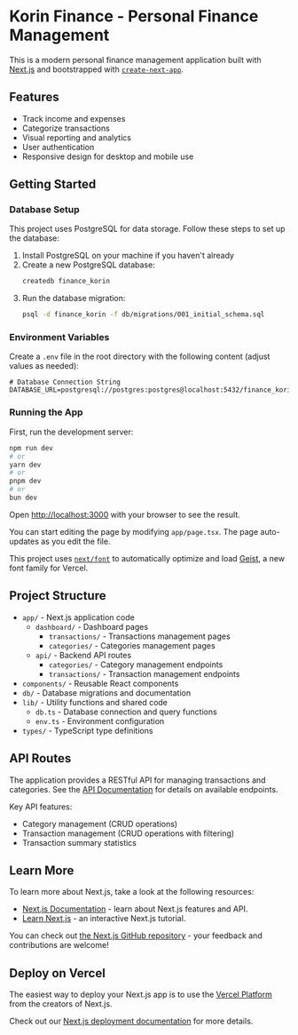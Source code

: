 # Korin Finance - Personal Finance Management

This is a modern personal finance management application built with [Next.js](https://nextjs.org) and bootstrapped with [`create-next-app`](https://nextjs.org/docs/app/api-reference/cli/create-next-app).

## Features

- Track income and expenses
- Categorize transactions
- Visual reporting and analytics
- User authentication
- Responsive design for desktop and mobile use

## Getting Started

### Database Setup

This project uses PostgreSQL for data storage. Follow these steps to set up the database:

1. Install PostgreSQL on your machine if you haven't already
2. Create a new PostgreSQL database:
   ```bash
   createdb finance_korin
   ```
3. Run the database migration:
   ```bash
   psql -d finance_korin -f db/migrations/001_initial_schema.sql
   ```

### Environment Variables

Create a `.env` file in the root directory with the following content (adjust values as needed):

```
# Database Connection String
DATABASE_URL=postgresql://postgres:postgres@localhost:5432/finance_korin
```

### Running the App

First, run the development server:

```bash
npm run dev
# or
yarn dev
# or
pnpm dev
# or
bun dev
```

Open [http://localhost:3000](http://localhost:3000) with your browser to see the result.

You can start editing the page by modifying `app/page.tsx`. The page auto-updates as you edit the file.

This project uses [`next/font`](https://nextjs.org/docs/app/building-your-application/optimizing/fonts) to automatically optimize and load [Geist](https://vercel.com/font), a new font family for Vercel.

## Project Structure

- `app/` - Next.js application code
  - `dashboard/` - Dashboard pages
    - `transactions/` - Transactions management pages
    - `categories/` - Categories management pages
  - `api/` - Backend API routes
    - `categories/` - Category management endpoints
    - `transactions/` - Transaction management endpoints
- `components/` - Reusable React components
- `db/` - Database migrations and documentation
- `lib/` - Utility functions and shared code
  - `db.ts` - Database connection and query functions
  - `env.ts` - Environment configuration
- `types/` - TypeScript type definitions

## API Routes

The application provides a RESTful API for managing transactions and categories. See the [API Documentation](app/api/README.md) for details on available endpoints.

Key API features:

- Category management (CRUD operations)
- Transaction management (CRUD operations with filtering)
- Transaction summary statistics

## Learn More

To learn more about Next.js, take a look at the following resources:

- [Next.js Documentation](https://nextjs.org/docs) - learn about Next.js features and API.
- [Learn Next.js](https://nextjs.org/learn) - an interactive Next.js tutorial.

You can check out [the Next.js GitHub repository](https://github.com/vercel/next.js) - your feedback and contributions are welcome!

## Deploy on Vercel

The easiest way to deploy your Next.js app is to use the [Vercel Platform](https://vercel.com/new?utm_medium=default-template&filter=next.js&utm_source=create-next-app&utm_campaign=create-next-app-readme) from the creators of Next.js.

Check out our [Next.js deployment documentation](https://nextjs.org/docs/app/building-your-application/deploying) for more details.
